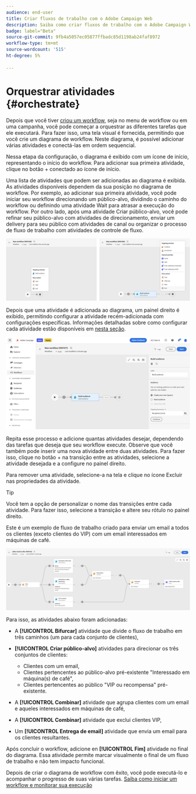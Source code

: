```yaml
---
audience: end-user
title: Criar fluxos de trabalho com o Adobe Campaign Web
description: Saiba como criar fluxos de trabalho com o Adobe Campaign Web
badge: label="Beta"
source-git-commit: 9fb4a5057ec05877ffbadc85d1198ab24faf8972
workflow-type: tm+mt
source-wordcount: '515'
ht-degree: 5%

---
```



# Orquestrar atividades {#orchestrate}

Depois que você tiver [criou um workflow](create-workflow.md), seja no menu de workflow ou em uma campanha, você pode começar a orquestrar as diferentes tarefas que ele executará. Para fazer isso, uma tela visual é fornecida, permitindo que você crie um diagrama de workflow. Neste diagrama, é possível adicionar várias atividades e conectá-las em ordem sequencial.

Nessa etapa da configuração, o diagrama é exibido com um ícone de início, representando o início do workflow. Para adicionar sua primeira atividade, clique no botão + conectado ao ícone de início.

Uma lista de atividades que podem ser adicionadas ao diagrama é exibida. As atividades disponíveis dependem da sua posição no diagrama de workflow. Por exemplo, ao adicionar sua primeira atividade, você pode iniciar seu workflow direcionando um público-alvo, dividindo o caminho do workflow ou definindo uma atividade Wait para atrasar a execução do workflow. Por outro lado, após uma atividade Criar público-alvo, você pode refinar seu público-alvo com atividades de direcionamento, enviar um delivery para seu público com atividades de canal ou organizar o processo de fluxo de trabalho com atividades de controle de fluxo.

![](assets/workflow-start.png)

Depois que uma atividade é adicionada ao diagrama, um painel direito é exibido, permitindo configurar a atividade recém-adicionada com configurações específicas. Informações detalhadas sobre como configurar cada atividade estão disponíveis em [nesta seção](activities/about-activities.md).

![](assets/workflow-configure-activities.png)

Repita esse processo e adicione quantas atividades desejar, dependendo das tarefas que deseja que seu workflow execute. Observe que você também pode inserir uma nova atividade entre duas atividades. Para fazer isso, clique no botão + na transição entre as atividades, selecione a atividade desejada e a configure no painel direito.

Para remover uma atividade, selecione-a na tela e clique no ícone Excluir nas propriedades da atividade.

>[!TIP]
>
>Você tem a opção de personalizar o nome das transições entre cada atividade. Para fazer isso, selecione a transição e altere seu rótulo no painel direito.

Este é um exemplo de fluxo de trabalho criado para enviar um email a todos os clientes (exceto clientes do VIP) com um email interessados em máquinas de café.

![](assets/workflow-example.png)

Para isso, as atividades abaixo foram adicionadas:

* A **[!UICONTROL Bifurcar]** atividade que divide o fluxo de trabalho em três caminhos (um para cada conjunto de clientes),
* **[!UICONTROL Criar público-alvo]** atividades para direcionar os três conjuntos de clientes:

   * Clientes com um email,
   * Clientes pertencentes ao público-alvo pré-existente &quot;Interessado em máquina(s) de café&quot;,
   * Clientes pertencentes ao público &quot;VIP ou recompensa&quot; pré-existente.

* A **[!UICONTROL Combinar]** atividade que agrupa clientes com um email e aqueles interessados em máquinas de café,
* A **[!UICONTROL Combinar]** atividade que exclui clientes VIP,
* Um **[!UICONTROL Entrega de email]** atividade que envia um email para os clientes resultantes.

Após concluir o workflow, adicione en **[!UICONTROL Fim]** atividade no final do diagrama. Essa atividade permite marcar visualmente o final de um fluxo de trabalho e não tem impacto funcional.

Depois de criar o diagrama de workflow com êxito, você pode executá-lo e acompanhar o progresso de suas várias tarefas. [Saiba como iniciar um workflow e monitorar sua execução](start-monitor-workflows.md)
